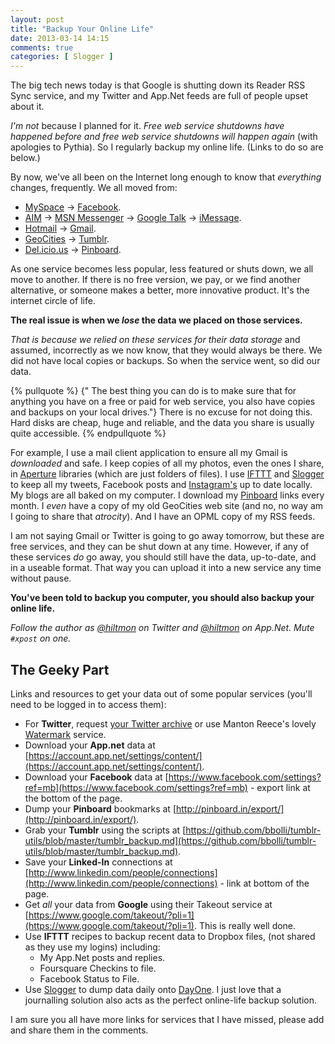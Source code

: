 ```yaml
---
layout: post
title: "Backup Your Online Life"
date: 2013-03-14 14:15
comments: true
categories: [ Slogger ]
---
```


The big tech news today is that Google is shutting down its Reader RSS Sync service, and my Twitter and App.Net feeds are full of people upset about it. 

*I'm not* because I planned for it. *Free web service shutdowns have happened before and free web service shutdowns will happen again* <span class="light">(with apologies to Pythia)</span>. So I regularly backup my online life. <span class="light">(Links to do so are below.)</span>

By now, we've all been on the Internet long enough to know that *everything* changes, frequently. We all moved from: 

* [MySpace](http://en.wikipedia.org/wiki/Myspace) → [Facebook](http://www.facebook.com).
* [AIM](http://en.wikipedia.org/wiki/AOL_Instant_Messenger) → [MSN Messenger](http://en.wikipedia.org/wiki/Windows_Live_Messenger) → [Google Talk](http://www.google.com/talk/) → [iMessage](https://www.apple.com/ios/messages/).
* [Hotmail](http://en.wikipedia.org/wiki/Hotmail) → [Gmail](http://mail.google.com).
* [GeoCities](http://en.wikipedia.org/wiki/GeoCities) → [Tumblr](http://www.tumblr.com).
* <a href="http://en.wikipedia.org/wiki/Delicious_(website)">Del.icio.us</a> → [Pinboard](http://pinboard.in).

As one service becomes less popular, less featured or shuts down, we all move to another. If there is no free version, we pay, or we find another alternative, or someone makes a better, more innovative product. It's the internet circle of life.

**The real issue is when we *lose* the data we placed on those services.**

*That is because we relied on these services for their data storage* and assumed, incorrectly as we now know, that they would always be there. We did not have local copies or backups. So when the service went, so did our data.

{% pullquote %}
{" The best thing you can do is to make sure that for anything you have on a free or paid for web service, you also have copies and backups on your local drives."} There is no excuse for not doing this. Hard disks are cheap, huge and reliable, and the data you share is usually quite accessible.
{% endpullquote %}

For example, I use a mail client application to ensure all my Gmail is *downloaded* and safe. I keep copies of all my photos, even the ones I share, in [Aperture](http://www.apple.com/aperture/) libraries (which are just folders of files). I use [IFTTT](https://ifttt.com) and [Slogger](http://ttscoff.github.com/Slogger/) to keep all my tweets, Facebook posts and [Instagram's](http://instagram.com/hiltmon) up to date locally. My blogs are all baked on my computer. I download my [Pinboard](http://pinboard.in) links every month. I *even* have a copy of my old GeoCities web site (and no, no way am I going to share that *atrocity*). And I have an OPML copy of my RSS feeds.

I am not saying Gmail or Twitter is going to go away tomorrow, but these are free services, and they can be shut down at any time. However, if any of these services *do* go away, you should still have the data, up-to-date, and in a useable format. That way you can upload it into a new service any time without pause.

**You've been told to backup you computer, you should also backup your online life.**

*Follow the author as [@hiltmon](https://twitter.com/hiltmon) on Twitter and [@hiltmon](http://alpha.app.net/hiltmon) on App.Net. Mute `#xpost` on one.*

## The Geeky Part

Links and resources to get your data out of some popular services <span class="light">(you'll need to be logged in to access them)</span>:

* For **Twitter**, request [your Twitter archive](http://blog.twitter.com/2012/12/your-twitter-archive.html) or use Manton Reece's lovely [Watermark](http://watermark.io) service.
* Download your **App.net** data at [https://account.app.net/settings/content/](https://account.app.net/settings/content/).
* Download your **Facebook** data at [https://www.facebook.com/settings?ref=mb](https://www.facebook.com/settings?ref=mb) - export link at the bottom of the page.
* Dump your **Pinboard** bookmarks at [http://pinboard.in/export/](http://pinboard.in/export/).
* Grab your **Tumblr** using the scripts at [https://github.com/bbolli/tumblr-utils/blob/master/tumblr_backup.md](https://github.com/bbolli/tumblr-utils/blob/master/tumblr_backup.md).
* Save your **Linked-In** connections at [http://www.linkedin.com/people/connections](http://www.linkedin.com/people/connections) - link at bottom of the page.
* Get *all* your data from **Google** using their Takeout service at [https://www.google.com/takeout/?pli=1](https://www.google.com/takeout/?pli=1). This is really well done.
* Use **IFTTT** recipes to backup recent data to Dropbox files, (not shared as they use my logins) including:
	* My App.Net posts and replies.
	* Foursquare Checkins to file.
	* Facebook Status to File.
* Use [Slogger](http://ttscoff.github.com/Slogger/) to dump data daily onto [DayOne](https://itunes.apple.com/us/app/day-one/id422304217?mt=12&uo=4&at=10l894). I just love that a journalling solution also acts as the perfect online-life backup solution.

I am sure you all have more links for services that I have missed, please add and share them in the comments.
